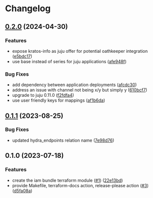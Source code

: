 # Changelog

## [0.2.0](https://github.com/canonical/iam-bundle-integration/compare/v0.1.1...v0.2.0) (2024-04-30)


### Features

* expose kratos-info as juju offer for potential oathkeeper integration ([e5bdc17](https://github.com/canonical/iam-bundle-integration/commit/e5bdc17a86bb4c451719b0b08a3ebb831eba31be))
* use base instead of series for juju applications ([afe948f](https://github.com/canonical/iam-bundle-integration/commit/afe948f9e8e7f0465841a319a61915d80165360e))


### Bug Fixes

* add dependency between application deployments ([afcdc30](https://github.com/canonical/iam-bundle-integration/commit/afcdc30792ee081ced2347dffd30a769d004b417))
* address an issue with channel not being x/y but simply y ([610bcf7](https://github.com/canonical/iam-bundle-integration/commit/610bcf78732ccb605c8f007c5017101f111618a3))
* upgrade to juju 0.11.0 ([f2fdfa4](https://github.com/canonical/iam-bundle-integration/commit/f2fdfa4a53a44306d880b6eaaef711292d2f0200))
* use user friendly keys for mappings ([af1b6da](https://github.com/canonical/iam-bundle-integration/commit/af1b6daa2fe6410ab502ecac7956383972de6603))

## [0.1.1](https://github.com/canonical/iam-bundle-integration/compare/v0.1.0...v0.1.1) (2023-08-25)


### Bug Fixes

* updated hydra_endpoints relation name ([7e98d76](https://github.com/canonical/iam-bundle-integration/commit/7e98d76e99938e56df42e8fd88193e4cdbaa3bec))

## 0.1.0 (2023-07-18)


### Features

* create the iam bundle terraform module ([#1](https://github.com/canonical/iam-bundle-integration/issues/1)) ([22e13bd](https://github.com/canonical/iam-bundle-integration/commit/22e13bd5a1ad8b05a919eb0e2fe687c6826784db))
* provide Makefile, terraform-docs action, release-please action ([#3](https://github.com/canonical/iam-bundle-integration/issues/3)) ([d5fa08a](https://github.com/canonical/iam-bundle-integration/commit/d5fa08a3d2386117b1665cc275badc7b4b7847ed))

